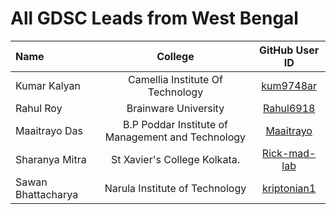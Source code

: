 # All GDSC Leads from West Bengal

| Name | College | GitHub User ID |
|:---- | :----: | :----:|
Kumar Kalyan  | Camellia Institute Of Technology                  | [kum9748ar](https://github.com/kum9748ar)
Rahul Roy     | Brainware University                              | [Rahul6918](https://github.com/Rahul6918)
Maaitrayo Das | B.P Poddar Institute of Management and Technology | [Maaitrayo](https://github.com/Maaitrayo)
Sharanya Mitra| St Xavier's College Kolkata.                      | [Rick-mad-lab](https://github.com/Rick-mad-lab)
Sawan Bhattacharya | Narula Institute of Technology | [kriptonian1](https://github.com/kriptonian1)
